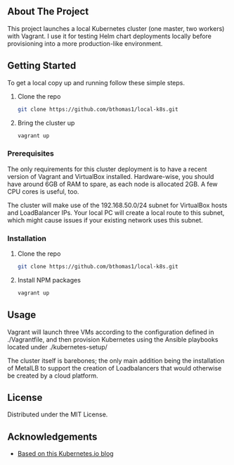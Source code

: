 

<!-- ABOUT THE PROJECT -->
## About The Project

This project launches a local Kubernetes cluster (one master, two workers) with Vagrant. I use it for testing Helm chart deployments locally before provisioning into a more production-like environment.

## Getting Started

To get a local copy up and running follow these simple steps.

1. Clone the repo
   ```sh
   git clone https://github.com/bthomas1/local-k8s.git
   ```

2. Bring the cluster up
   ```sh
   vagrant up
   ```

### Prerequisites

The only requirements for this cluster deployment is to have a recent version of Vagrant and VirtualBox installed. Hardware-wise, you should have around 6GB of RAM to spare, as each node is allocated 2GB. A few CPU cores is useful, too.

The cluster will make use of the 192.168.50.0/24 subnet for VirtualBox hosts and LoadBalancer IPs. Your local PC will create a local route to this subnet, which might cause issues if your existing network uses this subnet.

### Installation

1. Clone the repo
   ```sh
   git clone https://github.com/bthomas1/local-k8s.git
   ```
2. Install NPM packages
   ```sh
   vagrant up
   ```

## Usage

Vagrant will launch three VMs according to the configuration defined in ./Vagrantfile, and then provision Kubernetes using the Ansible playbooks located under ./kubernetes-setup/

The cluster itself is barebones; the only main addition being the installation of MetalLB to support the creation of Loadbalancers that would otherwise be created by a cloud platform.


## License

Distributed under the MIT License.

## Acknowledgements

* [Based on this Kubernetes.io blog](https://kubernetes.io/blog/2019/03/15/kubernetes-setup-using-ansible-and-vagrant/)

